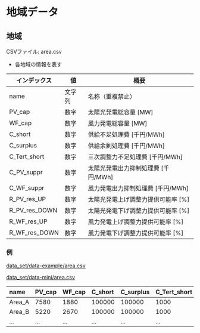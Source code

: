 # 地域データ

## 地域

CSVファイル: area.csv

- 各地域の情報を表す

| インデックス  | 値     | 概要                                 |
| ------------- | ------ | ------------------------------------ |
| name          | 文字列 | 名称（重複禁止）                     |
| PV_cap        | 数字   | 太陽光発電総容量 [MW]                |
| WF_cap        | 数字   | 風力発電総容量 [MW]                  |
| C_short       | 数字   | 供給不足処理費 [千円/MWh]            |
| C_surplus     | 数字   | 供給余剰処理費 [千円/MWh]            |
| C_Tert_short  | 数字   | 三次調整力不足処理費 [千円/MWh]      |
| C_PV_suppr    | 数字   | 太陽光発電出力抑制処理費  [千円/MWh] |
| C_WF_suppr    | 数字   | 風力発電出力抑制処理費  [千円/MWh]   |
| R_PV_res_UP   | 数字   | 太陽光発電上げ調整力提供可能率 [%]   |
| R_PV_res_DOWN | 数字   | 太陽光発電下げ調整力提供可能率 [%]   |
| R_WF_res_UP   | 数字   | 風力発電上げ調整力提供可能率 [%]     |
| R_WF_res_DOWN | 数字   | 風力発電下げ調整力提供可能率 [%]     |

### 例

[data_set/data-example/area.csv](../../data_set/data-example/area.csv)

[data_set/data-mini/area.csv](../../data_set/data-mini/area.csv)

| name   | PV_cap | WF_cap | C_short | C_surplus | C_Tert_short | C_PV_suppr | C_WF_suppr | R_PV_res_UP | R_PV_res_DOWN | R_WF_res_UP | R_WF_res_DOWN |
| :----- | :----- | :----- | :------ | :-------- | :----------- | :--------- | :--------- | :---------- | :------------ | :---------- | :------------ |
| Area_A | 7580   | 1880   | 100000  | 100000    | 1000         | 0          | 0          | 50          | 50            | 50          | 50            |
| Area_B | 5220   | 2670   | 100000  | 100000    | 1000         | 0          | 0          | 50          | 50            | 50          | 50            |
| ...    | ...    | ...    | ...     | ...       | ...          | ...        | ...        | ...         | ...           | ...         | ...           |
